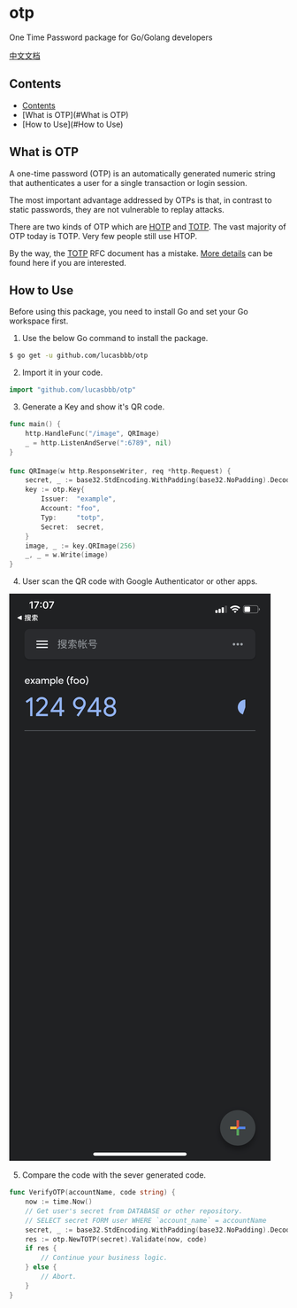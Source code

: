 # otp
One Time Password package for Go/Golang developers

[中文文档](https://github.com/lucasbbb/otp/README_CN.md)

## Contents

- [Contents](#contents)
- [What is OTP](#What is OTP)
- [How to Use](#How to Use)

## What is OTP

A one-time password (OTP) is an automatically generated numeric string that authenticates a user for a single transaction or login session.

The most important advantage addressed by OTPs is that, in contrast to static passwords, they are not vulnerable to replay attacks. 

There are two kinds of OTP which are [HOTP](https://datatracker.ietf.org/doc/html/rfc4226) and [TOTP](https://datatracker.ietf.org/doc/html/rfc6238). The vast majority of OTP today is TOTP. Very few people still use HTOP.

By the way, the [TOTP](https://datatracker.ietf.org/doc/html/rfc6238) RFC document has a mistake. [More details](http://www.rfc-editor.org/errata_search.php?rfc=6238) can be found here if you are interested.

## How to Use

Before using this package, you need to install Go and set your Go workspace first.

1. Use the below Go command to install the package.

```sh
$ go get -u github.com/lucasbbb/otp
```

2. Import it in your code.

```go
import "github.com/lucasbbb/otp"
```

3. Generate a Key and show it's QR code.

```go
func main() {
    http.HandleFunc("/image", QRImage)
    _ = http.ListenAndServe(":6789", nil)
}

func QRImage(w http.ResponseWriter, req *http.Request) {
    secret, _ := base32.StdEncoding.WithPadding(base32.NoPadding).DecodeString("INEECT2TEBEVGICBEBGECRCEIVJA")
    key := otp.Key{
        Issuer:  "example",
        Account: "foo",
        Typ:     "totp",
        Secret:  secret,
    }
    image, _ := key.QRImage(256)
    _, _ = w.Write(image)
}
```

4. User scan the QR code with Google Authenticator or other apps.

![Google Authenticator](https://github.com/lucasbbb/otp/raw/main/docs/google.PNG)

5. Compare the code with the sever generated code.

```go
func VerifyOTP(accountName, code string) {
	now := time.Now()
	// Get user's secret from DATABASE or other repository.
	// SELECT secret FORM user WHERE `account_name` = accountName
	secret, _ := base32.StdEncoding.WithPadding(base32.NoPadding).DecodeString("INEECT2TEBEVGICBEBGECRCEIVJA")
	res := otp.NewTOTP(secret).Validate(now, code)
	if res {
		// Continue your business logic.
	} else {
		// Abort.
	}
}
```